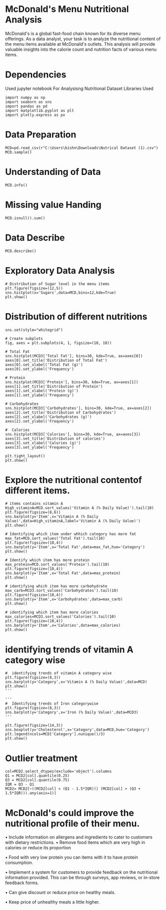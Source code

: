 # McDonald's Menu Nutritional Analysis
  McDonald's is a global fast-food chain known for its diverse menu offerings. As a data analyst, 
your task is to analyze the nutritional content of the menu items available at McDonald's outlets. This analysis will provide valuable insights into the calorie count and nutrition 
facts of various menu items.

# Dependencies
   Used jupyter notebook For Analysisng Nutritional Dataset
   Libraries Used
```
import numpy as np
import seaborn as sns
import pandas as pd
import matplotlib.pyplot as plt
import plotly.express as px
```
# Data Preparation
```
MCD=pd.read_csv(r"C:\Users\bishn\Downloads\Nutrical Dataset (1).csv")
MCD.sample()
```
# Understanding of Data
```
MCD.info()
```
# Missing value Handing
```
MCD.isnull().sum()
```
# Data Describe
```
MCD.describe()
```
# Exploratory Data Analysis
```
# Distribution of Sugar level in the menu items
plt.figure(figsize=(12,5))
sns.histplot(x='Sugars',data=MCD,bins=12,kde=True)
plt.show()
```
# Distribution of different nutritions

``` 
sns.set(style="whitegrid")

# Create subplots
fig, axes = plt.subplots(4, 1, figsize=(10, 18))

# Total Fat
sns.histplot(MCD3['Total Fat'], bins=30, kde=True, ax=axes[0])
axes[0].set_title('Distribution of Total Fat')
axes[0].set_xlabel('Total Fat (g)')
axes[0].set_ylabel('Frequency')

# Protein
sns.histplot(MCD3['Protein'], bins=30, kde=True, ax=axes[1])
axes[1].set_title('Distribution of Protein')
axes[1].set_xlabel('Protein (g)')
axes[1].set_ylabel('Frequency')

# Carbohydrates
sns.histplot(MCD3['Carbohydrates'], bins=30, kde=True, ax=axes[2])
axes[2].set_title('Distribution of Carbohydrates')
axes[2].set_xlabel('Carbohydrates (g)')
axes[2].set_ylabel('Frequency')

#  Calories
sns.histplot(MCD3['Calories'], bins=30, kde=True, ax=axes[3])
axes[3].set_title('Distribution of calories')
axes[3].set_xlabel('Calories (g)')
axes[3].set_ylabel('Frequency')

plt.tight_layout()
plt.show()
```
# Explore the nutritional contentof different items.
```
# items contains vitamin A
High_vitaminA=MCD.sort_values('Vitamin A (% Daily Value)').tail(10)
plt.figure(figsize=(8,6))
sns.barplot(y='Item',x='Vitamin A (% Daily Value)',data=High_vitaminA,label='Vitamin A (% Daily Value)')
plt.show()

# Identifying which item under whhich category has more fat
max_fat=MCD.sort_values('Total Fat').tail(10)
plt.figure(figsize=(10,4))
sns.barplot(y='Item',x='Total Fat',data=max_fat,hue='Category')
plt.show()

# Identify which item has more protein 
max_protein=MCD.sort_values('Protein').tail(10)
plt.figure(figsize=(10,4))
sns.barplot(y='Item',x='Total Fat',data=max_protein)
plt.show()

# identifying which item has more carbohydrate
max_carb=MCD3.sort_values('Carbohydrates').tail(10)
plt.figure(figsize=(10,4))
sns.barplot(y='Item',x='Carbohydrates',data=max_carb)
plt.show()

# identifying which item has more calories
max_calories=MCD3.sort_values('Calories').tail(10)
plt.figure(figsize=(10,4))
sns.barplot(y='Item',x='Calories',data=max_calories)
plt.show()
```
#  identifying trends of vitamin A category wise
```
#  identifying trends of vitamin A category wise
plt.figure(figsize=(8,3))
sns.barplot(y='Category',x='Vitamin A (% Daily Value)',data=MCD)
plt.show()
'''

'''
#  Identifying trends of Iron categorywise
plt.figure(figsize=(8,3))
sns.barplot(y='Category',x='Iron (% Daily Value)',data=MCD3)
'''

plt.figure(figsize=(14,3))
sns.boxplot(y='Cholesterol',x='Category',data=MCD,hue='Category')
plt.legend(ncols=MCD['Category'].nunique()/3)
plt.show()
```
# Outlier treatment
```
col=MCD2.select_dtypes(exclude='object').columns
Q1 = MCD2[col].quantile(0.25)
Q3 = MCD2[col].quantile(0.75)
IQR = Q3 - Q1
MCD2= MCD2[~((MCD2[col] < (Q1 - 1.5*IQR))| (MCD2[col] > (Q3 + 1.5*IQR))).any(axis=1)]

```

# McDonald's could improve the nutritional profile of their menu.
 
•	Include information on allergens and ingredients to cater to customers with dietary restrictions.
•	Remove food items which are very high in calories or reduce its proportion 

•	Food with very low protein you can items with it to have protein consumption.

•	Implement a system for customers to provide feedback on the nutritional information provided. This can be through surveys, app reviews, or in-store feedback forms.

•	Can give discount or reduce price on healthy meals. 

•	Keep price of unhealthy meals a little higher.





